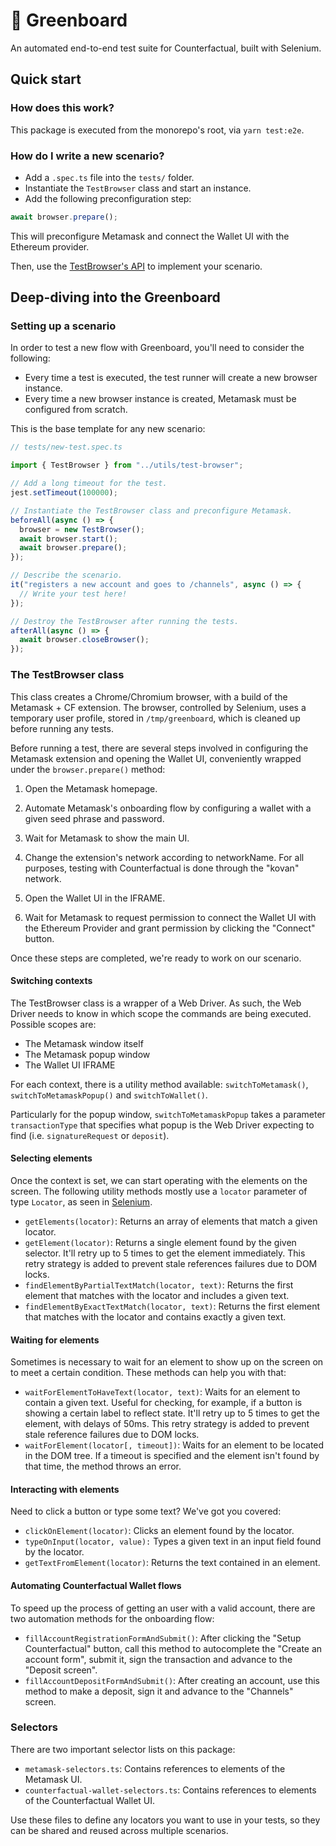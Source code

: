 # 💚 Greenboard

An automated end-to-end test suite for Counterfactual, built with Selenium.

## Quick start

### How does this work?

This package is executed from the monorepo's root, via `yarn test:e2e`.

### How do I write a new scenario?

- Add a `.spec.ts` file into the `tests/` folder.
- Instantiate the `TestBrowser` class and start an instance.
- Add the following preconfiguration step:

```ts
await browser.prepare();
```

This will preconfigure Metamask and connect the Wallet UI with the Ethereum provider.

Then, use the [TestBrowser's API](./utils/test-browser.ts) to implement your scenario.

## Deep-diving into the Greenboard

### Setting up a scenario

In order to test a new flow with Greenboard, you'll need to consider the following:

- Every time a test is executed, the test runner will create a new browser instance.
- Every time a new browser instance is created, Metamask must be configured from scratch.

This is the base template for any new scenario:

```ts
// tests/new-test.spec.ts

import { TestBrowser } from "../utils/test-browser";

// Add a long timeout for the test.
jest.setTimeout(100000);

// Instantiate the TestBrowser class and preconfigure Metamask.
beforeAll(async () => {
  browser = new TestBrowser();
  await browser.start();
  await browser.prepare();
});

// Describe the scenario.
it("registers a new account and goes to /channels", async () => {
  // Write your test here!
});

// Destroy the TestBrowser after running the tests.
afterAll(async () => {
  await browser.closeBrowser();
});
```

### The TestBrowser class

This class creates a Chrome/Chromium browser, with a build of the Metamask + CF extension. The browser, controlled by Selenium, uses a temporary user profile, stored in `/tmp/greenboard`, which is cleaned up before running any tests.

Before running a test, there are several steps involved in configuring the Metamask extension and opening the Wallet UI, conveniently wrapped under the `browser.prepare()` method:

1. Open the Metamask homepage.

2. Automate Metamask's onboarding flow by configuring a wallet with a given seed phrase and password.

3. Wait for Metamask to show the main UI.

4. Change the extension's network according to networkName. For all purposes, testing with Counterfactual is done through the "kovan" network.

5. Open the Wallet UI in the IFRAME.

6. Wait for Metamask to request permission to connect the Wallet UI with the Ethereum Provider and grant permission by clicking the "Connect" button.

Once these steps are completed, we're ready to work on our scenario.

#### Switching contexts

The TestBrowser class is a wrapper of a Web Driver. As such, the Web Driver needs to know in which scope the commands are being executed. Possible scopes are:

- The Metamask window itself
- The Metamask popup window
- The Wallet UI IFRAME

For each context, there is a utility method available: `switchToMetamask()`, `switchToMetamaskPopup()` and `switchToWallet()`.

Particularly for the popup window, `switchToMetamaskPopup` takes a parameter `transactionType` that specifies what popup is the Web Driver expecting to find (i.e. `signatureRequest` or `deposit`).

#### Selecting elements

Once the context is set, we can start operating with the elements on the screen. The following utility methods mostly use a `locator` parameter of type `Locator`, as seen in [Selenium](https://seleniumhq.github.io/selenium/docs/api/javascript/module/selenium-webdriver/index_exports_By.html).

- `getElements(locator)`: Returns an array of elements that match a given locator.
- `getElement(locator)`: Returns a single element found by the given selector. It'll retry up to 5 times to get the element immediately. This retry strategy is added to prevent stale references failures due to DOM locks.
- `findElementByPartialTextMatch(locator, text)`: Returns the first element that matches with the locator and includes a given text.
- `findElementByExactTextMatch(locator, text)`: Returns the first element that matches with the locator and contains exactly a given text.

#### Waiting for elements

Sometimes is necessary to wait for an element to show up on the screen on to meet a certain condition. These methods can help you with that:

- `waitForElementToHaveText(locator, text)`: Waits for an element to contain a given text. Useful for checking, for example, if a button is showing a certain label to reflect state. It'll retry up to 5 times to get the element, with delays of 50ms. This retry strategy is added to prevent stale reference failures due to DOM locks.
- `waitForElement(locator[, timeout])`: Waits for an element to be located in the DOM tree. If a timeout is specified and the element isn't found by that time, the method throws an error.

#### Interacting with elements

Need to click a button or type some text? We've got you covered:

- `clickOnElement(locator)`: Clicks an element found by the locator.
- `typeOnInput(locator, value):` Types a given text in an input field found by the locator.
- `getTextFromElement(locator)`: Returns the text contained in an element.

#### Automating Counterfactual Wallet flows

To speed up the process of getting an user with a valid account, there are two automation methods for the onboarding flow:

- `fillAccountRegistrationFormAndSubmit()`: After clicking the "Setup Counterfactual" button, call this method to autocomplete the "Create an account form", submit it, sign the transaction and advance to the "Deposit screen".
- `fillAccountDepositFormAndSubmit()`: After creating an account, use this method to make a deposit, sign it and advance to the "Channels" screen.

### Selectors

There are two important selector lists on this package:

- `metamask-selectors.ts`: Contains references to elements of the Metamask UI.
- `counterfactual-wallet-selectors.ts`: Contains references to elements of the Counterfactual Wallet UI.

Use these files to define any locators you want to use in your tests, so they can be shared and reused across multiple scenarios.

